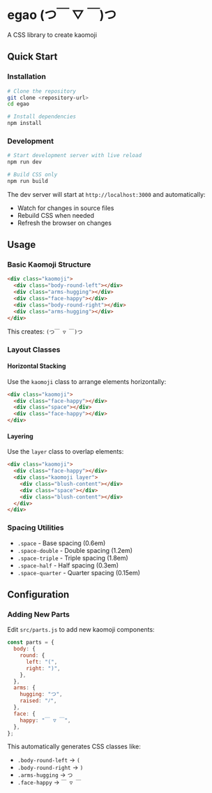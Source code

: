 # egao (つ￣ ▽ ￣)つ

A CSS library to create kaomoji

## Quick Start

### Installation

```bash
# Clone the repository
git clone <repository-url>
cd egao

# Install dependencies
npm install
```

### Development

```bash
# Start development server with live reload
npm run dev

# Build CSS only
npm run build
```

The dev server will start at `http://localhost:3000` and automatically:

- Watch for changes in source files
- Rebuild CSS when needed
- Refresh the browser on changes

## Usage

### Basic Kaomoji Structure

```html
<div class="kaomoji">
  <div class="body-round-left"></div>
  <div class="arms-hugging"></div>
  <div class="face-happy"></div>
  <div class="body-round-right"></div>
  <div class="arms-hugging"></div>
</div>
```

This creates: `(つ￣ ▽ ￣)つ`

### Layout Classes

#### Horizontal Stacking

Use the `kaomoji` class to arrange elements horizontally:

```html
<div class="kaomoji">
  <div class="face-happy"></div>
  <div class="space"></div>
  <div class="face-happy"></div>
</div>
```

#### Layering

Use the `layer` class to overlap elements:

```html
<div class="kaomoji">
  <div class="face-happy"></div>
  <div class="kaomoji layer">
    <div class="blush-content"></div>
    <div class="space"></div>
    <div class="blush-content"></div>
  </div>
</div>
```

### Spacing Utilities

- `.space` - Base spacing (0.6em)
- `.space-double` - Double spacing (1.2em)
- `.space-triple` - Triple spacing (1.8em)
- `.space-half` - Half spacing (0.3em)
- `.space-quarter` - Quarter spacing (0.15em)

## Configuration

### Adding New Parts

Edit `src/parts.js` to add new kaomoji components:

```javascript
const parts = {
  body: {
    round: {
      left: "(",
      right: ")",
    },
  },
  arms: {
    hugging: "つ",
    raised: "ﾉ",
  },
  face: {
    happy: "￣ ▽ ￣",
  },
};
```

This automatically generates CSS classes like:

- `.body-round-left` → `(`
- `.body-round-right` → `)`
- `.arms-hugging` → `つ`
- `.face-happy` → `￣ ▽ ￣`

